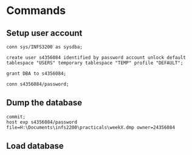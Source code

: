 # Commands

## Setup user account
```
conn sys/INFS3200 as sysdba;

create user s4356084 identified by password account unlock default tablespace "USERS" temporary tablespace "TEMP" profile "DEFAULT";

grant DBA to s4356084;

conn s4356084/password;
```

## Dump the database
```
commit;
host exp s4356084/password file=H:\Documents\infs2200\practicals\weekX.dmp owner=24356084
```

## Load database
